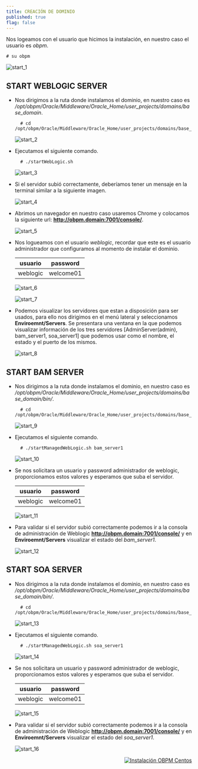 ```yaml
---
title: CREACIÓN DE DOMINIO
published: true
flag: false 
---
```


Nos logeamos con el usuario que hicimos la instalación, en nuestro caso el usuario es *obpm*.

    # su obpm

![start_1](../assets/obpm/centos/start-service/start_1.png)

## START WEBLOGIC SERVER

+ Nos dirigimos a la ruta donde instalamos el dominio, en nuestro caso es */opt/obpm/Oracle/Middleware/Oracle_Home/user_projects/domains/base_domain*.

        # cd /opt/obpm/Oracle/Middleware/Oracle_Home/user_projects/domains/base_domain

    ![start_2](../assets/obpm/centos/start-service/start_2.png)

+ Ejecutamos el siguiente comando.

        # ./startWebLogic.sh

    ![start_3](../assets/obpm/centos/start-service/start_3.png)

+ Si el servidor subió correctamente, deberíamos tener un mensaje en la terminal similar a la siguiente imagen.

    ![start_4](../assets/obpm/centos/start-service/start_4.png)

+ Abrimos un navegador en nuestro caso usaremos Chrome y colocamos la siguiente url: **http://obpm.domain:7001/console/**.

    ![start_5](../assets/obpm/centos/start-service/start_5.png)

+ Nos logueamos con el usuario *weblogic*, recordar que este es el usuario administrador que configuramos al momento de instalar el dominio.

    | **usuario** | **password** |
    | ----------- | ------------ |
    | weblogic    | welcome01    |

    ![start_6](../assets/obpm/centos/start-service/start_6.png)

    ![start_7](../assets/obpm/centos/start-service/start_7.png)

+ Podemos visualizar los servidores que estan a disposición para ser usados, para ello nos dirigimos en el menú lateral y seleccionamos **Enviroemnt/Servers**. Se presentara una ventana en la que podemos visualizar información de los tres servidores [AdminServer(admin), bam_server1, soa_server1] que podemos usar como el nombre, el estado y el puerto de los mismos.

    ![start_8](../assets/obpm/centos/start-service/start_8.png)

## START BAM SERVER

+ Nos dirigimos a la ruta donde instalamos el dominio, en nuestro caso es */opt/obpm/Oracle/Middleware/Oracle_Home/user_projects/domains/base_domain/bin/*.

        # cd /opt/obpm/Oracle/Middleware/Oracle_Home/user_projects/domains/base_domain/bin/
    
    ![start_9](../assets/obpm/centos/start-service/start_9.png)

+ Ejecutamos el siguiente comando.

        # ./startManagedWebLogic.sh bam_server1

    ![start_10](../assets/obpm/centos/start-service/start_10.png)


+ Se nos solicitara un usuario y password administrador de weblogic, proporcionamos estos valores y esperamos que suba el servidor.

    | **usuario** | **password** |
    | ----------- | ------------ |
    | weblogic    | welcome01    |

    ![start_11](../assets/obpm/centos/start-service/start_11.png)

+ Para validar si el servidor subió correctamente podemos ir a la consola de administración de Weblogic **http://obpm.domain:7001/console/** y en **Enviroemnt/Servers** visualizar el estado del *bam_server1*.

    ![start_12](../assets/obpm/centos/start-service/start_12.png)

## START SOA SERVER

+ Nos dirigimos a la ruta donde instalamos el dominio, en nuestro caso es */opt/obpm/Oracle/Middleware/Oracle_Home/user_projects/domains/base_domain/bin/*.

        # cd /opt/obpm/Oracle/Middleware/Oracle_Home/user_projects/domains/base_domain/bin/
    
    ![start_13](../assets/obpm/centos/start-service/start_13.png)

+ Ejecutamos el siguiente comando.

        # ./startManagedWebLogic.sh soa_server1

    ![start_14](../assets/obpm/centos/start-service/start_14.png)


+ Se nos solicitara un usuario y password administrador de weblogic, proporcionamos estos valores y esperamos que suba el servidor.

    | **usuario** | **password** |
    | ----------- | ------------ |
    | weblogic    | welcome01    |

    ![start_15](../assets/obpm/centos/start-service/start_15.png)

+ Para validar si el servidor subió correctamente podemos ir a la consola de administración de Weblogic **http://obpm.domain:7001/console/** y en **Enviroemnt/Servers** visualizar el estado del *soa_server1*.

    ![start_16](../assets/obpm/centos/start-service/start_16.png)

<div align="right">
    <a href="obpm-centos-install">
        <img src="../assets/icons/boton-back.png" title="Instalación OBPM Centos"  />
    </a>
</div>